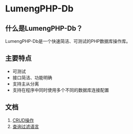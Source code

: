 LumengPHP-Db
=============

什么是LumengPHP-Db？
---------------------

LumengPHP-Db是一个快速简洁、可测试的PHP数据库操作库。

主要特点
-------

* 可测试
* 接口简洁、功能明确
* 支持主从分离
* 支持在程序中同时使用多个不同的数据库连接配置

文档
----

1. [CRUD操作](docs/crud-operations.md)
2. [查询过滤语言](docs/query-language.md)